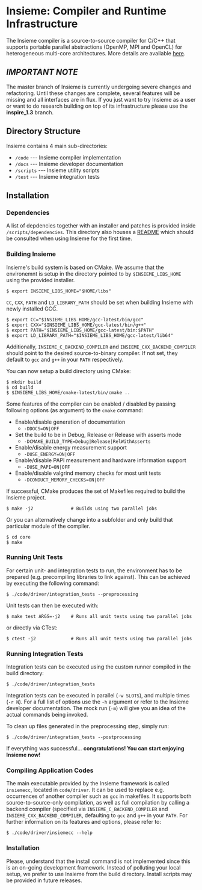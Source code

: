 # Insieme: Compiler and Runtime Infrastructure

The Insieme compiler is a source-to-source compiler for C/C++ that supports
portable parallel abstractions (OpenMP, MPI and OpenCL) for heterogeneous
multi-core architectures. More details are available
[here](http://insieme-compiler.org/mission.html).

## *IMPORTANT NOTE*

The master branch of Insieme is currently undergoing severe changes and
refactoring. Until these changes are complete, several features will be missing
and all interfaces are in flux. If you just want to try Insieme as a user or
want to do research building on top of its infrastructure please use the
**inspire_1.3** branch.

## Directory Structure

Insieme contains 4 main sub-directories:

- `/code`    --- Insieme compiler implementation
- `/docs`    --- Insieme developer documentation
- `/scripts` --- Insieme utility scripts
- `/test`    --- Insieme integration tests

## Installation

### Dependencies

A list of depdencies together with an installer and patches is provided inside
`/scripts/dependencies`. This directory also houses a
[README](scripts/dependencies/README.md) which should be consulted when using
Insieme for the first time.

### Building Insieme

Insieme's build system is based on CMake. We assume that the environemnt is
setup in the directory pointed to by `$INSIEME_LIBS_HOME` using the provided
installer.

    $ export INSIEME_LIBS_HOME="$HOME/libs"

`CC`, `CXX`, `PATH` and `LD_LIBRARY_PATH` should be set when building Insieme
with newly installed GCC.

    $ export CC="$INSIEME_LIBS_HOME/gcc-latest/bin/gcc"
    $ export CXX="$INSIEME_LIBS_HOME/gcc-latest/bin/g++"
    $ export PATH="$INSIEME_LIBS_HOME/gcc-latest/bin:$PATH"
    $ export LD_LIBRARY_PATH="$INSIEME_LIBS_HOME/gcc-latest/lib64"

Additionally, `INSIEME_C_BACKEND_COMPILER` and
`INSIEME_CXX_BACKEND_COMPILER` should point to the desired source-to-binary
compiler. If not set, they default to `gcc` and `g++` in your `PATH`
respectively.

You can now setup a build directory using CMake:

    $ mkdir build
    $ cd build
    $ $INSIEME_LIBS_HOME/cmake-latest/bin/cmake ..

Some features of the compiler can be enabled / disabled by passing following
options (as argument) to the `cmake` command:

- Enable/disable generation of documentation
    - `-DDOCS=ON|OFF`
- Set the build to be in Debug, Release or Release with asserts mode
    - `-DCMAKE_BUILD_TYPE=Debug|Release|RelWithAsserts`
- Enable/disable energy measurement support
    - `-DUSE_ENERGY=ON|OFF`
- Enable/disable PAPI measurement and hardware information support
    - `-DUSE_PAPI=ON|OFF`
- Enable/disable valgrind memory checks for most unit tests
    - `-DCONDUCT_MEMORY_CHECKS=ON|OFF`

If successful, CMake produces the set of Makefiles required to build the
Insieme project.

    $ make -j2              # Builds using two parallel jobs

Or you can alternatively change into a subfolder and only build that particular
module of the compiler.

    $ cd core
    $ make

### Running Unit Tests

For certain unit- and integration tests to run, the environment has to be
prepared (e.g. precompiling libraries to link against). This can be achieved by
executing the following command:

    $ ./code/driver/integration_tests --preprocessing

Unit tests can then be executed with:

    $ make test ARGS=-j2    # Runs all unit tests using two parallel jobs

or directly via CTest:

    $ ctest -j2             # Runs all unit tests using two parallel jobs

### Running Integration Tests

Integration tests can be executed using the custom runner compiled in the build
directory:

    $ ./code/driver/integration_tests

Integration tests can be executed in parallel (`-w SLOTS`), and multiple times
(`-r N`). For a full list of options use the `-h` argument or refer to the
Insieme developer documentation. The mock run (`-m`) will give you an idea of
the actual commands being invoked.

To clean up files generated in the preprocessing step, simply run:

    $ ./code/driver/integration_tests --postprocessing

If everything was successful... **congratulations! You can start enjoying
Insieme now!**

### Compiling Application Codes

The main executable provided by the Insieme framework is called `insiemecc`,
located in `code/driver`. It can be used to replace e.g. occurrences of another
compiler such as `gcc` in makefiles. It supports both source-to-source-only
compilation, as well as full compilation by calling a backend compiler
(specified via `INSIEME_C_BACKEND_COMPILER` and `INSIEME_CXX_BACKEND_COMPILER`,
defaulting to `gcc` and `g++` in your `PATH`. For further information on its
features and options, please refer to:

    $ ./code/driver/insiemecc --help

### Installation

Please, understand that the install command is not implemented since this is an
on-going development framework. Instead of polluting your local setup, we
prefer to use Insieme from the build directory. Install scripts may be provided
in future releases.
